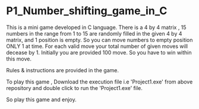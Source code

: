 # P1_Number_shifting_game_in_C

This is a mini game developed in C language. 
There is a 4 by 4 matrix , 15 numbers in the range from 1 to 15 are randomly filled in the given 4 by 4 matrix, and 1 position is empty.
So you can move numbers to empty position ONLY 1 at time. 
For each valid move your total number of given moves will decease by 1. 
Initially you are provided 100 move. So you have to win within this move.  

Rules &amp; instructions are provided in the game. 

To play this game , Download the execution file i.e 'Project1.exe' from above repository and double click to run the 'Project1.exe' file.  

So play this game and enjoy.

